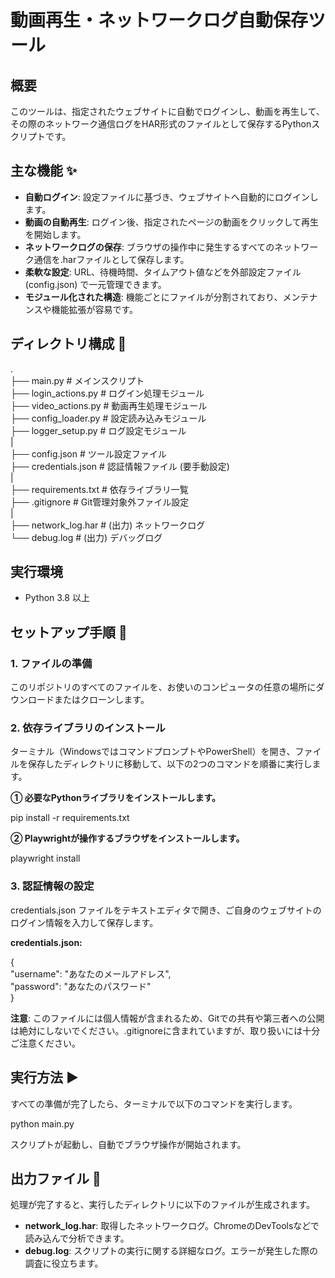 # **動画再生・ネットワークログ自動保存ツール**

## **概要**

このツールは、指定されたウェブサイトに自動でログインし、動画を再生して、その際のネットワーク通信ログをHAR形式のファイルとして保存するPythonスクリプトです。

## **主な機能 ✨**

* **自動ログイン**: 設定ファイルに基づき、ウェブサイトへ自動的にログインします。  
* **動画の自動再生**: ログイン後、指定されたページの動画をクリックして再生を開始します。  
* **ネットワークログの保存**: ブラウザの操作中に発生するすべてのネットワーク通信を.harファイルとして保存します。  
* **柔軟な設定**: URL、待機時間、タイムアウト値などを外部設定ファイル (config.json) で一元管理できます。  
* **モジュール化された構造**: 機能ごとにファイルが分割されており、メンテナンスや機能拡張が容易です。

## **ディレクトリ構成 📂**

.  
├── main.py               \# メインスクリプト  
├── login\_actions.py      \# ログイン処理モジュール  
├── video\_actions.py      \# 動画再生処理モジュール  
├── config\_loader.py      \# 設定読み込みモジュール  
├── logger\_setup.py       \# ログ設定モジュール  
|  
├── config.json           \# ツール設定ファイル  
├── credentials.json      \# 認証情報ファイル (要手動設定)  
|  
├── requirements.txt      \# 依存ライブラリ一覧  
├── .gitignore            \# Git管理対象外ファイル設定  
|  
├── network\_log.har       \# (出力) ネットワークログ  
└── debug.log             \# (出力) デバッグログ

## **実行環境**

* Python 3.8 以上

## **セットアップ手順 🚀**

### **1\. ファイルの準備**

このリポジトリのすべてのファイルを、お使いのコンピュータの任意の場所にダウンロードまたはクローンします。

### **2\. 依存ライブラリのインストール**

ターミナル（WindowsではコマンドプロンプトやPowerShell）を開き、ファイルを保存したディレクトリに移動して、以下の2つのコマンドを順番に実行します。

**① 必要なPythonライブラリをインストールします。**

pip install \-r requirements.txt

**② Playwrightが操作するブラウザをインストールします。**

playwright install

### **3\. 認証情報の設定**

credentials.json ファイルをテキストエディタで開き、ご自身のウェブサイトのログイン情報を入力して保存します。

**credentials.json:**

{  
  "username": "あなたのメールアドレス",  
  "password": "あなたのパスワード"  
}

**注意**: このファイルには個人情報が含まれるため、Gitでの共有や第三者への公開は絶対にしないでください。.gitignoreに含まれていますが、取り扱いには十分ご注意ください。

## **実行方法 ▶️**

すべての準備が完了したら、ターミナルで以下のコマンドを実行します。

python main.py

スクリプトが起動し、自動でブラウザ操作が開始されます。

## **出力ファイル 📝**

処理が完了すると、実行したディレクトリに以下のファイルが生成されます。

* **network\_log.har**: 取得したネットワークログ。ChromeのDevToolsなどで読み込んで分析できます。  
* **debug.log**: スクリプトの実行に関する詳細なログ。エラーが発生した際の調査に役立ちます。